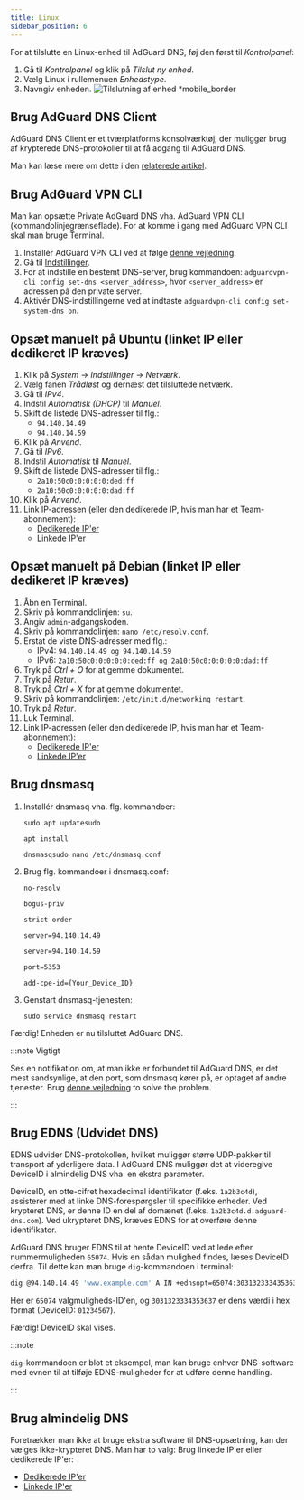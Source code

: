 ```yaml
---
title: Linux
sidebar_position: 6
---
```


For at tilslutte en Linux-enhed til AdGuard DNS, føj den først til _Kontrolpanel_:

1. Gå til _Kontrolpanel_ og klik på _Tilslut ny enhed_.
2. Vælg Linux i rullemenuen _Enhedstype_.
3. Navngiv enheden.
    ![Tilslutning af enhed \*mobile_border](https://cdn.adtidy.org/content/kb/dns/private/new_dns/connect/choose_linux.png)

## Brug AdGuard DNS Client

AdGuard DNS Client er et tværplatforms konsolværktøj, der muliggør brug af krypterede DNS-protokoller til at få adgang til AdGuard DNS.

Man kan læse mere om dette i den [relaterede artikel](/dns-client/overview/).

## Brug AdGuard VPN CLI

Man kan opsætte Private AdGuard DNS vha. AdGuard VPN CLI (kommandolinjegrænseflade). For at komme i gang med AdGuard VPN CLI skal man bruge Terminal.

1. Installér AdGuard VPN CLI ved at følge [denne vejledning](https://adguard-vpn.com/kb/adguard-vpn-for-linux/installation/).
2. Gå til [Indstillinger](https://adguard-vpn.com/kb/adguard-vpn-for-linux/settings/).
3. For at indstille en bestemt DNS-server, brug kommandoen: `adguardvpn-cli config set-dns <server_address>`, hvor `<server_address>` er adressen på den private server.
4. Aktivér DNS-indstillingerne ved at indtaste `adguardvpn-cli config set-system-dns on`.

## Opsæt manuelt på Ubuntu (linket IP eller dedikeret IP kræves)

1. Klik på _System_ → _Indstillinger_ → _Netværk_.
2. Vælg fanen _Trådløst_ og dernæst det tilsluttede netværk.
3. Gå til _IPv4_.
4. Indstil _Automatisk (DHCP)_ til _Manuel_.
5. Skift de listede DNS-adresser til flg.:
    - `94.140.14.49`
    - `94.140.14.59`
6. Klik på _Anvend_.
7. Gå til _IPv6_.
8. Indstil _Automatisk_ til _Manuel_.
9. Skift de listede DNS-adresser til flg.:
    - `2a10:50c0:0:0:0:0:ded:ff`
    - `2a10:50c0:0:0:0:0:dad:ff`
10. Klik på _Anvend_.
11. Link IP-adressen (eller den dedikerede IP, hvis man har et Team-abonnement):
    - [Dedikerede IP'er](/private-dns/connect-devices/other-options/dedicated-ip.md)
    - [Linkede IP'er](/private-dns/connect-devices/other-options/linked-ip.md)

## Opsæt manuelt på Debian (linket IP eller dedikeret IP kræves)

1. Åbn en Terminal.
2. Skriv på kommandolinjen: `su`.
3. Angiv `admin`-adgangskoden.
4. Skriv på kommandolinjen: `nano /etc/resolv.conf`.
5. Erstat de viste DNS-adresser med flg.:
    - IPv4: `94.140.14.49 og 94.140.14.59`
    - IPv6: `2a10:50c0:0:0:0:0:ded:ff og 2a10:50c0:0:0:0:0:dad:ff`
6. Tryk på _Ctrl + O_ for at gemme dokumentet.
7. Tryk på _Retur_.
8. Tryk på _Ctrl + X_ for at gemme dokumentet.
9. Skriv på kommandolinjen: `/etc/init.d/networking restart`.
10. Tryk på _Retur_.
11. Luk Terminal.
12. Link IP-adressen (eller den dedikerede IP, hvis man har et Team-abonnement):
    - [Dedikerede IP'er](/private-dns/connect-devices/other-options/dedicated-ip.md)
    - [Linkede IP'er](/private-dns/connect-devices/other-options/linked-ip.md)

## Brug dnsmasq

1. Installér dnsmasq vha. flg. kommandoer:

    `sudo apt updatesudo`

    `apt install`

    `dnsmasqsudo nano /etc/dnsmasq.conf`

2. Brug flg. kommandoer i dnsmasq.conf:

    `no-resolv`

    `bogus-priv`

    `strict-order`

    `server=94.140.14.49`

    `server=94.140.14.59`

    `port=5353`

    `add-cpe-id={Your_Device_ID}`

3. Genstart dnsmasq-tjenesten:

    `sudo service dnsmasq restart`

Færdig! Enheden er nu tilsluttet AdGuard DNS.

:::note Vigtigt

Ses en notifikation om, at man ikke er forbundet til AdGuard DNS, er det mest sandsynlige, at den port, som dnsmasq kører på, er optaget af andre tjenester. Brug [denne vejledning](https://github.com/AdguardTeam/AdGuardHome/wiki/FAQ#bindinuse) to solve the problem.

:::

## Brug EDNS (Udvidet DNS)

EDNS udvider DNS-protokollen, hvilket muliggør større UDP-pakker til transport af yderligere data. I AdGuard DNS muliggør det at videregive DeviceID i almindelig DNS vha. en ekstra parameter.

DeviceID, en otte-cifret hexadecimal identifikator (f.eks. `1a2b3c4d`), assisterer med at linke DNS-forespørgsler til specifikke enheder. Ved krypteret DNS, er denne ID en del af domænet (f.eks. `1a2b3c4d.d.adguard-dns.com`). Ved ukrypteret DNS, kræves EDNS for at overføre denne identifikator.

AdGuard DNS bruger EDNS til at hente DeviceID ved at lede efter nummermuligheden `65074`. Hvis en sådan mulighed findes, læses DeviceID derfra. Til dette kan man bruge `dig`-kommandoen i terminal:

```sh
dig @94.140.14.49 'www.example.com' A IN +ednsopt=65074:3031323334353637
```

Her er `65074` valgmuligheds-ID'en, og `3031323334353637` er dens værdi i hex format (DeviceID: `01234567`).

Færdig! DeviceID skal vises.

:::note

`dig`-kommandoen er blot et eksempel, man kan bruge enhver DNS-software med evnen til at tilføje EDNS-muligheder for at udføre denne handling.

:::

## Brug almindelig DNS

Foretrækker man ikke at bruge ekstra software til DNS-opsætning, kan der vælges ikke-krypteret DNS. Man har to valg: Brug linkede IP'er eller dedikerede IP'er:

- [Dedikerede IP'er](/private-dns/connect-devices/other-options/dedicated-ip.md)
- [Linkede IP'er](/private-dns/connect-devices/other-options/linked-ip.md)

